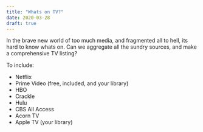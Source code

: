 ```yaml
---
title: "Whats on TV?"
date: 2020-03-28
draft: true
---
```


In the brave new world of too much media, and fragmented
all to hell, its hard to know whats on.  Can we aggregate
all the sundry sources, and make a comprehensive TV listing?

To include:

* Netflix
* Prime Video (free, included, and your library)
* HBO
* Crackle
* Hulu
* CBS All Access
* Acorn TV
* Apple TV (your library)
